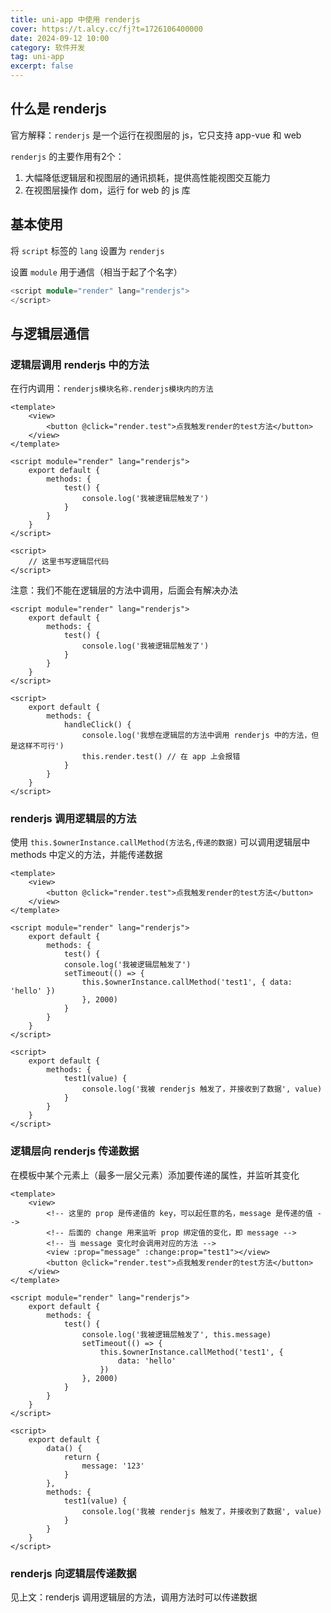 ```yaml
---
title: uni-app 中使用 renderjs
cover: https://t.alcy.cc/fj?t=1726106400000
date: 2024-09-12 10:00
category: 软件开发
tag: uni-app
excerpt: false
---
```

## 什么是 renderjs

官方解释：`renderjs` 是一个运行在视图层的 js，它只支持 app-vue 和 web

`renderjs` 的主要作用有2个：

1. 大幅降低逻辑层和视图层的通讯损耗，提供高性能视图交互能力
2. 在视图层操作 dom，运行 for web 的 js 库

## 基本使用

将 `script` 标签的 `lang` 设置为 `renderjs`

设置 `module` 用于通信（相当于起了个名字）

```v
<script module="render" lang="renderjs">
</script>
```

## 与逻辑层通信

### 逻辑层调用 renderjs 中的方法

在行内调用：`renderjs模块名称.renderjs模块内的方法`

```vue
<template>
    <view>
        <button @click="render.test">点我触发render的test方法</button>
    </view>
</template>

<script module="render" lang="renderjs">
    export default {
        methods: {
            test() {
                console.log('我被逻辑层触发了')
            }
        }
    }
</script>

<script>
	// 这里书写逻辑层代码
</script>
```

注意：我们不能在逻辑层的方法中调用，后面会有解决办法

```vue
<script module="render" lang="renderjs">
    export default {
        methods: {
            test() {
                console.log('我被逻辑层触发了')
            }
	    }
    }
</script>

<script>
    export default {
        methods: {
            handleClick() {
                console.log('我想在逻辑层的方法中调用 renderjs 中的方法，但是这样不可行')
                this.render.test() // 在 app 上会报错
            }
        }
    }
</script>
```

### renderjs 调用逻辑层的方法

使用 `this.$ownerInstance.callMethod(方法名,传递的数据)` 可以调用逻辑层中 methods 中定义的方法，并能传递数据

```vue
<template>
    <view>
        <button @click="render.test">点我触发render的test方法</button>
    </view>
</template>

<script module="render" lang="renderjs">
    export default {
        methods: {
            test() {
            console.log('我被逻辑层触发了')
            setTimeout(() => {
                this.$ownerInstance.callMethod('test1', { data: 'hello' })
                }, 2000)
            }
        }
    }
</script>

<script>
    export default {
        methods: {
            test1(value) {
                console.log('我被 renderjs 触发了，并接收到了数据', value)
            }
        }
    }
</script>
```

### 逻辑层向 renderjs 传递数据

在模板中某个元素上（最多一层父元素）添加要传递的属性，并监听其变化

```vue
<template>
	<view>
		<!-- 这里的 prop 是传递值的 key，可以起任意的名，message 是传递的值 -->
		<!-- 后面的 change 用来监听 prop 绑定值的变化，即 message -->
		<!-- 当 message 变化时会调用对应的方法 -->
		<view :prop="message" :change:prop="test1"></view>
		<button @click="render.test">点我触发render的test方法</button>
	</view>
</template>

<script module="render" lang="renderjs">
	export default {
		methods: {
			test() {
				console.log('我被逻辑层触发了', this.message)
				setTimeout(() => {
					this.$ownerInstance.callMethod('test1', {
						data: 'hello'
					})
				}, 2000)
			}
		}
	}
</script>

<script>
	export default {
		data() {
			return {
				message: '123'
			}
		},
		methods: {
			test1(value) {
				console.log('我被 renderjs 触发了，并接收到了数据', value)
			}
		}
	}
</script>
```

### renderjs 向逻辑层传递数据

见上文：renderjs 调用逻辑层的方法，调用方法时可以传递数据
